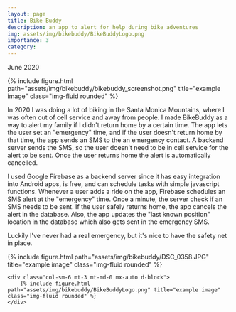 ```yaml
---
layout: page
title: Bike Buddy
description: an app to alert for help during bike adventures
img: assets/img/bikebuddy/BikeBuddyLogo.png
importance: 3
category:
---
```

June 2020

<div class="row">
    <div class="col-sm-4 mt-3 mt-md-0 mx-auto d-block">
        {% include figure.html path="assets/img/bikebuddy/bikebuddy_screenshot.png" title="example image" class="img-fluid rounded" %}
    </div>
</div>


In 2020 I was doing a lot of biking in the Santa Monica Mountains, where I was often out of cell service and away from
people. I made BikeBuddy as a way to alert my family if I didn't return home by a certain time. The app lets the user
set an "emergency" time, and if the user doesn't return home by that time, the app sends an SMS to the an emergency contact.
A backend server sends the SMS, so the user doesn't need to be in cell service for the alert to be sent. Once the user
returns home the alert is automatically cancelled.

I used Google Firebase as a backend server since it has easy integration into Android apps, is free, and can schedule
tasks with simple javascript functions. Whenever a user adds a ride on the app, Firebase schedules an SMS alert at the 
"emergency" time. Once a minute, the server check if an SMS needs to be sent. If the user 
safely returns home, the app cancels the alert in the database. Also, the app updates the "last known position" location in the database
which also gets sent in the emergency SMS.

Luckily I've never had a real emergency, but it's nice to have the safety net in place.

<div class="row">
    <div class="col-sm-6 mt-3 mt-md-0 mx-auto d-block">
        {% include figure.html path="assets/img/bikebuddy/DSC_0358.JPG" title="example image" class="img-fluid rounded" %}
    </div>

    <div class="col-sm-6 mt-3 mt-md-0 mx-auto d-block">
        {% include figure.html path="assets/img/bikebuddy/BikeBuddyLogo.png" title="example image" class="img-fluid rounded" %}
    </div>
</div>






